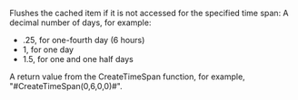 Flushes the cached item if it is not accessed for the specified time span:
A decimal number of days, for example:

- .25, for one-fourth day (6 hours)
- 1, for one day
- 1.5, for one and one half days

A return value from the CreateTimeSpan function, for example, "#CreateTimeSpan(0,6,0,0)#".
